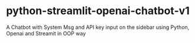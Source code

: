 # python-streamlit-openai-chatbot-v1
A Chatbot with System Msg and API key input on the sidebar using Python, Openai and Streamit in OOP way
